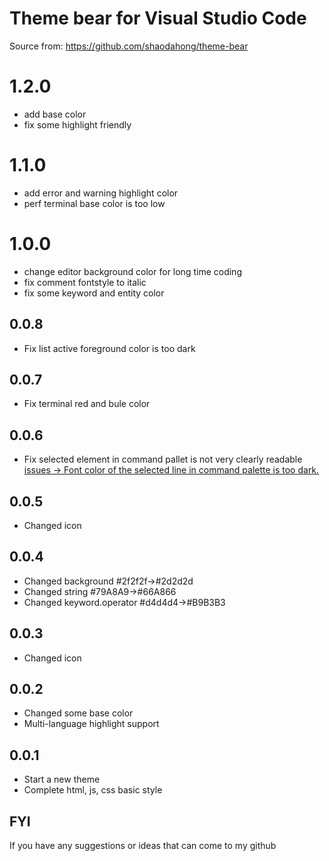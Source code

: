# Theme bear for Visual Studio Code

Source from: https://github.com/shaodahong/theme-bear

# 1.2.0
- add base color
- fix some highlight friendly

# 1.1.0

- add error and warning highlight color
- perf terminal base color is too low

# 1.0.0

- change editor background color for long time coding
- fix comment fontstyle to italic
- fix some keyword and entity color

## 0.0.8

- Fix list active foreground color is too dark

## 0.0.7

- Fix terminal red and bule color

## 0.0.6

- Fix selected element in command pallet is not very clearly readable [issues -> Font color of the selected line in command palette is too dark.](https://github.com/shaodahong/theme-bear/issues/1)

## 0.0.5

- Changed icon

## 0.0.4

- Changed background #2f2f2f->#2d2d2d
- Changed string #79A8A9->#66A866
- Changed keyword.operator #d4d4d4->#B9B3B3

## 0.0.3

- Changed icon

## 0.0.2

- Changed some base color
- Multi-language highlight support

## 0.0.1

- Start a new theme
- Complete html, js, css basic style

## FYI

If you have any suggestions or ideas that can come to my github
